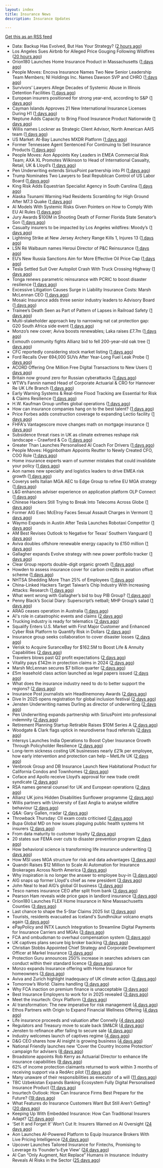```yaml
---
layout: index
title: Insurance News
description: Insurance Updates

---
```


[Get this as an RSS feed](/insurance.rss)

<!-- news_marker starts -->
- Data: Backup Has Evolved, But Has Your Strategy? ([2 hours ago](https://insurance-edge.net/2025/07/19/data-backup-has-evolved-but-has-your-strategy/))
- Los Angeles Sues Airbnb for Alleged Price Gouging Following Wildfires ([20 hours ago](https://www.insurancejournal.com/news/west/2025/07/18/832351.htm))
- Orion180 Launches Home Insurance Product in Massachusetts ([1 days ago](https://insurance-edge.net/2025/07/18/orion180-launches-home-insurance-product-in-massachusetts/))
- People Moves: Encova Insurance Names Two New Senior Leadership Team Members; NI Holdings Inc. Names Dawson SVP and CHRO ([1 days ago](https://www.insurancejournal.com/news/midwest/2025/07/18/832339.htm))
- Survivors’ Lawyers Allege Decades of Systemic Abuse in Illinois Detention Facilities ([1 days ago](https://www.insurancejournal.com/news/midwest/2025/07/18/832332.htm))
- European insurers positioned for strong year-end, according to S&P ([1 days ago](https://www.reinsurancene.ws/european-insurers-positioned-for-strong-year-end-according-to-sp/))
- Cayman Islands Approves 21 New International Insurance Licenses During H1 ([1 days ago](https://www.insurancejournal.com/news/international/2025/07/18/832314.htm))
- Neptune Adds Capacity to Bring Flood Insurance Product Nationwide ([1 days ago](https://www.insurancejournal.com/news/national/2025/07/18/832312.htm))
- Willis names Lockner as Strategic Client Advisor, North American AAIS team ([1 days ago](https://www.reinsurancene.ws/willis-names-lockner-as-strategic-client-advisor-north-american-aais-team/))
- US Market: At-Bay Launches MXDR Platform ([1 days ago](https://insurance-edge.net/2025/07/18/us-market-at-bay-launches-mxdr-platform/))
- Former Tennessee Agent Sentenced For Continuing to Sell Insurance Products ([1 days ago](https://www.insurancejournal.com/news/southeast/2025/07/18/832309.htm))
- People Moves: Aon Appoints Key Leaders in EMEA Commercial Risk Team; AXA XL Promotes Wilkinson to Head of International Casualty, Retail, UK & Lloyd’s ([1 days ago](https://www.insurancejournal.com/news/international/2025/07/18/832299.htm))
- Pen Underwriting extends SiriusPoint partnership into PI ([1 days ago](https://www.reinsurancene.ws/pen-underwriting-extends-siriuspoint-partnership-into-pi/))
- Trump Nominates Two Lawyers to Seal Republican Control of US Labor Board ([1 days ago](https://www.insurancejournal.com/news/national/2025/07/18/832302.htm))
- King Risk Adds Equestrian Specialist Agency in South Carolina ([1 days ago](https://www.insurancejournal.com/news/southeast/2025/07/18/832292.htm))
- Alaska Tsunami Warning Had Residents Scrambling for High Ground After M7.3 Quake ([1 days ago](https://www.insurancejournal.com/news/west/2025/07/18/832293.htm))
- AI Models With Systemic Risks Given Pointers on How to Comply With EU AI Rules ([1 days ago](https://www.insurancejournal.com/news/international/2025/07/18/832287.htm))
- Jury Awards $100M in Shooting Death of Former Florida State Senator’s Son ([1 days ago](https://www.insurancejournal.com/news/southeast/2025/07/18/832282.htm))
- Casualty insurers to be impacted by Los Angeles wildfires: Moody’s ([1 days ago](https://www.reinsurancene.ws/casualty-insurers-to-be-impacted-by-los-angeles-wildfires-moodys/))
- Lightning Strike at New Jersey Archery Range Kills 1, Injures 13 ([1 days ago](https://www.insurancejournal.com/news/east/2025/07/18/832276.htm))
- LSN Ré Walbaum names Heroui Director of P&C Reinsurance ([1 days ago](https://www.reinsurancene.ws/lsn-re-walbaum-names-heroui-director-of-pc-reinsurance/))
- EU’s New Russia Sanctions Aim for More Effective Oil Price Cap ([1 days ago](https://www.insurancejournal.com/news/international/2025/07/18/832255.htm))
- Tesla Settled Suit Over Autopilot Crash With Truck Crossing Highway ([1 days ago](https://www.insurancejournal.com/news/southeast/2025/07/18/832257.htm))
- Tonga renews parametric reinsurance with PCRIC to boost disaster resilience ([1 days ago](https://www.reinsurancene.ws/tonga-renews-parametric-reinsurance-with-pcric-to-boost-disaster-resilience/))
- Excessive Litigation Causes Surge in Liability Insurance Costs: Marsh McLennan CEO ([1 days ago](https://www.insurancejournal.com/news/national/2025/07/18/832245.htm))
- Mosaic Insurance adds three senior industry leaders to Advisory Board ([1 days ago](https://www.reinsurancene.ws/mosaic-insurance-adds-three-senior-industry-leaders-to-advisory-board/))
- Trainee’s Death Seen as Part of Pattern of Lapses in Railroad Safety ([1 days ago](https://www.insurancejournal.com/news/east/2025/07/18/832224.htm))
- Multi-stakeholder approach key to narrowing nat cat protection gap: G20 South Africa side event ([1 days ago](https://www.reinsurancene.ws/multi-stakeholder-approach-key-to-narrowing-nat-cat-protection-gap-g20-south-africa-side-event/))
- Monzo’s new cover; Aviva boosts renewables; Laka raises £7.7m ([1 days ago](https://www.postonline.co.uk/news/7958174/monzo%E2%80%99s-new-cover-aviva-boosts-renewables-laka-raises-%C2%A377m))
- Exmouth community fights Allianz bid to fell 200-year-old oak tree ([1 days ago](https://www.postonline.co.uk/personal/7958180/exmouth-community-fights-allianz-bid-to-fell-200-year-old-oak-tree))
- CFC reportedly considering stock market listing ([1 days ago](https://www.postonline.co.uk/commercial/7958183/cfc-reportedly-considering-stock-market-listing))
- Ford Recalls Over 694,000 SUVs After Year-Long Fuel Leak Probe ([1 days ago](https://www.insurancejournal.com/news/national/2025/07/18/832242.htm))
- ACORD Offering One Million Free Digital Transactions to New Users ([1 days ago](https://insurance-edge.net/2025/07/18/acord-offering-one-million-free-digital-transactions-to-new-users/))
- Britain now ground zero for Russian cyberattacks ([1 days ago](https://www.insurancebusinessmag.com/uk/news/cyber/britain-now-ground-zero-for-russian-cyberattacks-543041.aspx))
- WTW’s Fannin named Head of Corporate Actuarial & CRO for Hannover Re UK Life Branch ([1 days ago](https://www.reinsurancene.ws/wtws-fannin-named-head-of-corporate-actuarial-cro-for-hannover-re-uk-life-branch/))
- Early Warning Systems & Real-time Flood Tracking are Essential for Risk & Claims Resilience ([1 days ago](https://insurance-edge.net/2025/07/18/early-warning-systems-real-time-flood-tracking-are-essential-for-risk-claims-resilience/))
- H.W. Kaufman Group unifies global operations ([1 days ago](https://www.insurancebusinessmag.com/uk/news/breaking-news/h-w--kaufman-group-unifies-global-operations-543033.aspx))
- How can insurance companies hang on to the best talent? ([1 days ago](https://www.insurancebusinessmag.com/uk/tv/how-can-insurance-companies-hang-on-to-the-best-talent-543031.aspx))
- Price Forbes adds construction coverage to expanding Lectio facility ([1 days ago](https://www.reinsurancene.ws/price-forbes-adds-construction-coverage-to-expanding-lectio-facility/))
- FHFA's Vantagescore move changes math on mortgage insurance ([1 days ago](https://www.dig-in.com/news/how-gse-credit-score-shake-up-impacts-mortgage-insurance))
- Subsidence threat rises in UK as climate extremes reshape risk landscape – Crawford & Co ([1 days ago](https://www.insurancebusinessmag.com/uk/news/claims/subsidence-threat-rises-in-uk-as-climate-extremes-reshape-risk-landscape--crawford-and-co-543027.aspx))
- Greater Than Launches Personalised AI Coach For Drivers ([1 days ago](https://insurance-edge.net/2025/07/18/greater-than-launches-personalised-ai-coach-for-drivers/))
- People Moves: Higginbotham Appoints Reutter to Newly Created CFO, COO Role ([1 days ago](https://www.insurancejournal.com/news/southcentral/2025/07/18/832112.htm))
- Home insurance experts warn of summer mistakes that could invalidate your policy ([1 days ago](https://ifamagazine.com/home-insurance-experts-warn-of-summer-mistakes-that-could-invalidate-your-policy/))
- Aon names new specialty and logistics leaders to drive EMEA risk growth ([1 days ago](https://www.insurancebusinessmag.com/uk/news/breaking-news/aon-names-new-specialty-and-logistics-leaders-to-drive-emea-risk-growth-543025.aspx))
- Coverys sells Italian MGA AEC to Edge Group to refine EU MGA strategy ([1 days ago](https://www.insurancebusinessmag.com/uk/news/mergers-acquisitions/coverys-sells-italian-mga-aec-to-edge-group-to-refine-eu-mga-strategy-543021.aspx))
- L&G enhances adviser experience on application platform OLP Connect ([1 days ago](https://ifamagazine.com/lg-enhances-adviser-experience-on-application-platform-olp-connect/))
- Chinese Hackers Still Trying to Break Into Telecoms Across Globe ([1 days ago](https://www.insurancejournal.com/news/international/2025/07/18/832232.htm))
- Former AIG Exec McElroy Faces Sexual Assault Charges in Vermont ([1 days ago](https://www.insurancejournal.com/news/national/2025/07/18/832169.htm))
- Waymo Expands in Austin After Tesla Launches Robotaxi Competitor ([1 days ago](https://www.insurancejournal.com/news/southcentral/2025/07/18/832164.htm))
- AM Best Revises Outlook to Negative for Texas’ Southern Vanguard ([1 days ago](https://www.insurancejournal.com/news/southcentral/2025/07/18/832174.htm))
- Aviva doubles offshore renewable energy capacity to £150 million ([1 days ago](https://www.insurancebusinessmag.com/uk/news/breaking-news/aviva-doubles-offshore-renewable-energy-capacity-to-150-million-543012.aspx))
- Gallagher expands Evolve strategy with new power portfolio tracker ([1 days ago](https://www.insurancebusinessmag.com/uk/news/breaking-news/gallagher-expands-evolve-strategy-with-new-power-portfolio-tracker-543006.aspx))
- Clear Group reports double-digit organic growth ([1 days ago](https://www.insurancebusinessmag.com/uk/news/breaking-news/clear-group-reports-doubledigit-organic-growth-543005.aspx))
- Howden to assess insurance cover for carbon credits in aviation offset scheme ([1 days ago](https://www.insurancebusinessmag.com/uk/news/breaking-news/howden-to-assess-insurance-cover-for-carbon-credits-in-aviation-offset-scheme-543004.aspx))
- NHTSA Shedding More Than 25% of Employees ([1 days ago](https://www.insurancejournal.com/news/national/2025/07/18/832161.htm))
- China-Linked Hackers Target Taiwan’s Chip Industry With Increasing Attacks: Research ([1 days ago](https://www.insurancejournal.com/news/international/2025/07/18/832027.htm))
- What went wrong with Gallagher’s bid to buy PIB Group? ([1 days ago](https://www.postonline.co.uk/broker/7958134/what-went-wrong-with-gallagher%E2%80%99s-bid-to-buy-pib-group))
- Penny Black’s Social Diary: Superscript’s netball; MHP Group’s salad ([1 days ago](https://www.postonline.co.uk/people/7957938/penny-black%E2%80%99s-social-diary-superscript%E2%80%99s-netball-mhp-group%E2%80%99s-salad))
- ARAG ceases operation in Australia ([1 days ago](https://www.insurancebusinessmag.com/uk/news/breaking-news/arag-ceases-operation-in-australia-542983.aspx))
- AI's role in catastrophic events and claims ([2 days ago](https://www.dig-in.com/opinion/ai-in-catastrophic-events-and-claims))
- Trucking industry is ready for telematics ([2 days ago](https://www.dig-in.com/opinion/trucking-industry-is-ready-for-telematics))
- Squalify Enters U.S. Market with First Major Customer and Enhanced Cyber Risk Platform to Quantify Risk in Dollars ([2 days ago](https://www.insurtechinsights.com/squalify-enters-u-s-market-with-first-major-customer-and-enhanced-cyber-risk-platform-to-quantify-risk-in-dollars/))
- Insurance group seeks collaboration to cover disaster losses ([2 days ago](https://www.dig-in.com/articles/insurance-group-seeks-collaboration-to-cover-disaster-losses))
- Verisk to Acquire SuranceBay for $162.5M to Boost Life & Annuity Capabilities ([2 days ago](https://www.insurtechinsights.com/verisk-to-acquire-surancebay-for-162-5m-to-boost-life-annuity-capabilities/))
- Travelers blows past Q2 profit expectations ([2 days ago](https://www.insurancebusinessmag.com/uk/news/breaking-news/travelers-blows-past-q2-profit-expectations-542947.aspx))
- Vitality pays £142m in protection claims in 2024 ([2 days ago](https://ifamagazine.com/vitality-pays-142m-in-protection-claims-in-2024/))
- Marsh McLennan secures $7 billion quarter ([2 days ago](https://www.insurancebusinessmag.com/uk/news/breaking-news/marsh-mclennan-secures-7-billion-quarter-542925.aspx))
- £5m leasehold class action launched as legal papers issued ([2 days ago](https://www.postonline.co.uk/news/7958171/%C2%A35m-leaseholder-class-action-launched-as-legal-papers-issued))
- What does the insurance industry need to do to better support the regions? ([2 days ago](https://www.insurancebusinessmag.com/uk/tv/what-does-the-insurance-industry-need-to-do-to-better-support-the-regions-542873.aspx))
- Insurance Post journalists win Headlinemoney Awards ([2 days ago](https://www.postonline.co.uk/news/7958169/insurance-post-journalists-win-headlinemoney-awards))
- Dive In 2025 opens registration for global inclusion festival ([2 days ago](https://www.insurancebusinessmag.com/uk/news/diversity-inclusion/dive-in-2025-opens-registration-for-global-inclusion-festival-542878.aspx))
- Jensten Underwriting names Durling as director of underwriting ([2 days ago](https://www.insurancebusinessmag.com/uk/news/breaking-news/jensten-underwriting-names-durling-as-director-of-underwriting-542877.aspx))
- Pen Underwriting expands partnership with SiriusPoint into professional indemnity ([2 days ago](https://www.insurancebusinessmag.com/uk/news/professional-liability/pen-underwriting-expands-partnership-with-siriuspoint-into-professional-indemnity-542875.aspx))
- Retirement Planning Startup Retirable Raises $10M Series A ([2 days ago](https://www.insurtechinsights.com/retirement-planning-startup-retirable-raises-10m-series-a/))
- Woodgate & Clark flags uptick in neurodiverse fraud referrals ([2 days ago](https://www.postonline.co.uk/market-access/claims-fraud/7958107/woodgate-clark-flags-uptick-in-neurodiverse-fraud-referrals))
- Intersys Launches India Operations to Boost Cyber Insurance Growth Through Policyholder Resilience ([2 days ago](https://www.insurtechinsights.com/intersys-launches-india-operations-to-boost-cyber-insurance-growth-through-policyholder-resilience/))
- Long-term sickness costing UK businesses nearly £21k per employee, how early intervention and protection can help – MetLife UK ([2 days ago](https://ifamagazine.com/long-term-sickness-costing-uk-businesses-nearly-21k-per-employee-how-early-intervention-and-protection-can-help-metlife-uk/))
- Venbrook Group and DB Insurance Launch New Habitational Product for California Condos and Townhomes ([2 days ago](https://www.insurtechinsights.com/venbrook-group-and-db-insurance-launch-new-habitational-product-for-california-condos-and-townhomes/))
- Coface and Apollo receive Lloyd’s approval for new trade credit syndicate ([2 days ago](https://www.insurancebusinessmag.com/uk/news/breaking-news/coface-and-apollo-receive-lloyds-approval-for-new-trade-credit-syndicate-542847.aspx))
- RSA names general counsel for UK and European operations ([2 days ago](https://www.insurancebusinessmag.com/uk/news/breaking-news/rsa-names-general-counsel-for-uk-and-european-operations-542839.aspx))
- Allianz UK joins Hidden Disabilities Sunflower programme ([2 days ago](https://www.insurancebusinessmag.com/uk/news/breaking-news/allianz-uk-joins-hidden-disabilities-sunflower-programme-542838.aspx))
- Willis partners with University of East Anglia to analyse wildfire behaviour ([2 days ago](https://www.insurancebusinessmag.com/uk/news/catastrophe/willis-partners-with-university-of-east-anglia-to-analyse-wildfire-behaviour-542836.aspx))
- Q&A: Gary Gallen, rradar ([2 days ago](https://www.postonline.co.uk/risk-management/7957608/qa-gary-gallen-rradar))
- Throwback Thursday: CII exam costs criticised ([2 days ago](https://www.postonline.co.uk/broker/7956735/throwback-thursday-cii-exam-costs-criticised))
- Bupa Global MD on how issues plaguing public health systems hit insurers ([2 days ago](https://www.postonline.co.uk/personal/7958021/bupa-global-md-on-how-issues-plaguing-public-health-systems-hit-insurers))
- From data maturity to customer loyalty ([2 days ago](https://www.postonline.co.uk/market-access/7958119/from-data-maturity-to-customer-loyalty))
- 20 states sue FEMA over cuts to disaster prevention program ([2 days ago](https://www.dig-in.com/news/states-sue-to-stop-devastating-cuts-to-fema-program))
- How behavioral science is transforming life insurance underwriting ([3 days ago](https://www.dig-in.com/opinion/how-behavioral-science-is-transforming-life-insurance-underwriting))
- How MSI uses MGA structure for risk and data advantages ([3 days ago](https://www.dig-in.com/news/mgas-risk-and-data-management-advantages))
- Quandri Raises $12 Million to Scale AI Automation for Insurance Brokerages Across North America ([3 days ago](https://www.insurtechinsights.com/quandri-raises-12-million-to-scale-ai-automation-for-insurance-brokerages-across-north-america/))
- Why inspiration is no longer the answer to employee buy-in ([3 days ago](https://www.insurancebusinessmag.com/uk/business-strategy/why-inspiration-is-no-longer-the-answer-to-employee-buyin-542791.aspx))
- AIG snaps up former Lloyd's chief as new president ([3 days ago](https://www.insurancebusinessmag.com/uk/news/breaking-news/aig-snaps-up-former-lloyds-chief-as-new-president-542772.aspx))
- John Neal to lead AIG’s global GI business ([3 days ago](https://www.postonline.co.uk/news/7958158/john-neal-to-lead-aigs-global-gi-business))
- Tesco names insurance CEO after split from bank ([3 days ago](https://www.postonline.co.uk/people/7958155/tesco-names-insurance-ceo-after-split-from-bank))
- Pearson Ham reveals wide price gaps in landlord insurance ([3 days ago](https://www.postonline.co.uk/news/7958153/pearson-ham-reveals-wide-price-gaps-in-landlord-insurance))
- Orion180 Launches FLEX Home Insurance in Nine Massachusetts Counties ([3 days ago](https://www.insurtechinsights.com/orion180-launches-flex-home-insurance-in-nine-massachusetts-counties/))
- Last chance to shape the 5-Star Claims 2025 list ([3 days ago](https://www.insurancebusinessmag.com/uk/news/claims/last-chance-to-shape-the-5star-claims-2025-list-542729.aspx))
- Tourists, residents evacuated as Iceland's Sundhnúkur volcano erupts again ([3 days ago](https://www.insurancebusinessmag.com/uk/news/catastrophe/tourists-residents-evacuated-as-icelands-sundhnukur-volcano-erupts-again-542727.aspx))
- ePayPolicy and INTX Launch Integration to Streamline Digital Payments for Insurance Carriers and MGAs ([3 days ago](https://www.insurtechinsights.com/epaypolicy-and-intx-launch-integration-to-streamline-digital-payments-for-insurance-carriers-and-mgas/))
- FCA and ombudsman to overhaul compensation system ([3 days ago](https://www.postonline.co.uk/regulation/7958151/fca-and-ombudsman-to-overhaul-compensation-system))
- UK captives plans secure big broker backing ([3 days ago](https://www.postonline.co.uk/commercial/7958150/uk-captives-plans-secure-big-broker-backing))
- Christian Stobbs Appointed Chief Strategy and Corporate Development Officer at Markel Insurance ([3 days ago](https://www.insurtechinsights.com/christian-stobbs-appointed-chief-strategy-and-corporate-development-officer-at-markel-insurance/))
- Protection Guru announces 250% increase in searches advisers can conduct within their standard licence ([3 days ago](https://ifamagazine.com/protection-guru-announces-250-increase-in-searches-advisers-can-conduct-within-their-standard-licence/))
- Monzo expands Insurance offering with Home Insurance for homeowners ([3 days ago](https://ifamagazine.com/monzo-expands-insurance-offering-with-home-insurance-for-homeowners/))
- Aviva and Zurich highlight inadequacy of UK climate action ([3 days ago](https://www.postonline.co.uk/news/7958139/aviva-and-zurich-highlight-inadequacy-of-uk-climate-action))
- Tomorrow’s World: Claims handling ([3 days ago](https://www.postonline.co.uk/claims/7958005/tomorrow%E2%80%99s-world-claims-handling))
- Why FCA inaction on premium finance is unacceptable ([3 days ago](https://www.postonline.co.uk/personal/7957875/why-fca-inaction-on-premium-finance-is-unacceptable))
- Best Insurance Employers to work for in 2025 revealed ([3 days ago](https://www.postonline.co.uk/personal/7957887/best-insurance-employers-to-work-for-in-2025-revealed))
- Meet the insurtech: Onyx Platform ([3 days ago](https://www.dig-in.com/news/meet-the-insurtech-onyx-platform))
- AI transformation: The new imperative for risk management ([4 days ago](https://www.dig-in.com/opinion/ai-transformation-is-vital-for-risk-management))
- Ethos Partners with Origin to Expand Financial Wellness Offering ([4 days ago](https://www.insurtechinsights.com/ethos-partners-with-origin-to-expand-financial-wellness-offering/))
- Life insurance proceeds and valuation after Connelly ([4 days ago](https://www.dig-in.com/opinion/redemptions-and-reality-life-insurance-proceeds-and-valuation-after-connelly))
- Regulators and Treasury move to scale back SM&CR ([4 days ago](https://www.postonline.co.uk/regulation/7958140/regulators-and-treasury-move-to-scale-back-smcr))
- Jensten to refinance after failing to secure sale ([4 days ago](https://www.postonline.co.uk/news/7958135/jensten-to-refinance-after-failing-to-secure-sale))
- Industry welcomes launch of captives regime ([4 days ago](https://www.postonline.co.uk/news/7958138/industry-welcomes-launch-of-captives-regime))
- D&G CEO shares how AI insight is growing business ([4 days ago](https://www.postonline.co.uk/personal/7958136/dg-ceo-shares-how-ai-insight-is-growing-business))
- National Friendly launches new ‘Cover the Country Income Protection’ campaign for advisers ([8 days ago](https://ifamagazine.com/national-friendly-launches-new-cover-the-country-income-protection-campaign-for-advisers/))
- Broadstone appoints Rob Kerry as Actuarial Director to enhance life insurance capabilities ([9 days ago](https://ifamagazine.com/broadstone-appoints-rob-kerry-as-actuarial-director-to-enhance-life-insurance-capabilities/))
- 62% of income protection claimants returned to work within 3 months of receiving support via a RedArc pilot ([11 days ago](https://ifamagazine.com/62-of-income-protection-claimants-returned-to-work-within-3-months-of-receiving-support-via-a-redarc-pilot/))
- Many unaware of their responsibilities as executor of a will ([11 days ago](https://ifamagazine.com/many-unaware-of-their-responsibilities-as-executor-of-a-will/))
- TBC Uzbekistan Expands Banking Ecosystem Fully Digital Personalised Insurance Product ([11 days ago](https://thefintechtimes.com/tbc-uzbekistan-launches-fully-digital-personalised-insurance-product/))
- Insurtech Outlook: How Can Insurance Firms Best Prepare for the Future? ([19 days ago](https://thefintechtimes.com/insurtech-outlook-how-can-insurance-firms-best-prepare-for-the-future/))
- What Features do Insurance Customers Want But Still Aren’t Getting? ([20 days ago](https://thefintechtimes.com/what-features-do-insurance-customers-want-but-still-arent-getting/))
- Keeping Up With Embedded Insurance: How Can Traditional Insurers Adapt? ([21 days ago](https://thefintechtimes.com/keeping-up-with-embedded-insurance-how-can-traditional-insurers-adapt/))
- ‘Set It and Forget It’ Won’t Cut It: Insurers Warned on AI Oversight ([24 days ago](https://thefintechtimes.com/set-it-and-forget-it-wont-cut-it-insurers-warned-on-ai-oversight/))
- Aon Launches AI-Powered Platform to Equip Insurance Brokers With Live Pricing Intelligence ([24 days ago](https://thefintechtimes.com/aon-launches-ai-powered-platform-to-equip-insurance-brokers-with-live-pricing-intelligence/))
- Upcover Launches Tailored Insurance for Fintechs, Promising to Leverage its ‘Founder’s-Eye View’ ([24 days ago](https://thefintechtimes.com/upcover-launches-tailored-insurance-for-fintechs-promising-to-leverage-its-founders-eye-view/))
- AI Can “Only Augment, Not Replace” Humans in Insurance: Industry Reveals AI Risks in the Sector ([25 days ago](https://thefintechtimes.com/ai-can-only-augment-not-replace-humans-in-insurance-industry-reveals-ai-risks-in-the-sector/))

<!-- news_marker ends -->